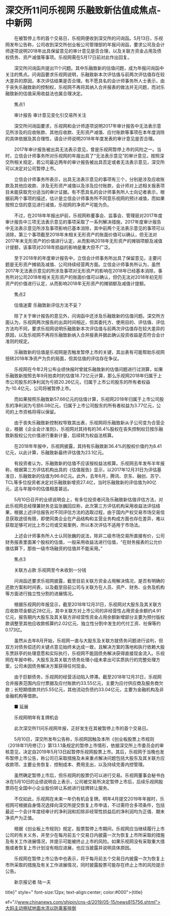 # 深交所11问乐视网 乐融致新估值成焦点-中新网

　　在被暂停上市的首个交易日，乐视网便收到深交所的问询函。5月13日，乐视网发布公告称，公司收到深交所创业板公司管理部的年报问询函，要求公司及会计师逐项说明2018年出具保留意见的审计意见是否合理，以及关联方资金占用及债权债务、资产减值等事项。乐视网需在5月17日前对此作出回复。

　　深交所问询函共提出11个问题。其中乐融致新的估值问题，成为年报问询函中关注的焦点。问询函要求乐视网说明，乐融致新本次评估值与前两次评估值存在较大差异的原因，本次评估结果是否合理。有不愿具名的会计师事务所人士表示，由于丧失乐融致新的控制权，乐视网不再将其纳入合并报表的做法并无问题，而对乐融致新的估值采用收益法也属合理决定。

　　焦点1

　　审计报告 审计意见变化引交易所关注

　　深交所问询函要求，乐视网和会计师逐项说明2017年审计报告中无法表示意见所涉及的应收账款、其他应收款、无形资产减值、应付账款等事项在本年度消除的具体依据及其合理性，请会计师说明2018年年度发表的审计意见是否合理。

　　2017年审计报告被出具无法表示意见，曾是乐视网暂停上市的风险之一。当时，立信会计师事务所对乐视网的年报出具了“无法表示意见”的审计意见，按照深交所相关规定，若公司最近两年的审计报告被出具否定或者无法表示意见，深交所可以决定对公司暂停上市。

　　立信会计师事务所表示，出具无法表示意见的事项有三个，分别是涉及应收账款及其他应收款、涉及无形资产减值以及涉及应付账款，会计师对上述相关报表项目未能获取充分适当的审计证据。有不愿具名的会计师事务所人士向记者表示，根据前两个事项的描述，估计是立信会计师事务所不同意乐视网的预计减值，而如果按照立信的意见进行减值，乐视网的净资产可能为负。

　　不过，在2018年年报出炉前，乐视网称董事会、监事会、管理层对2017年度审计报告中三项无法表示意见的事项采取了一系列解决措施，2017年度审计报告中无法表示意见所涉及事项影响已基本消除，其中前两个无法表示意见的事项可以消除，第三个事项截至2018年末相关无形资产的账面价值可以确认，但无法对2017年末无形资产的价值进行认定，从而影响2018年无形资产的摊销项额及减值计提额，该事项对2018年损益的影响是重大但不广泛。

　　至于2018年的年度审计报告中，立信会计师事务所出具了保留意见，主要问题是无形资产摊销及减值、公司持续经营两方面。立信会计师事务所认为，虽然2017年无法表示意见的所涉及事项对无形资产的影响在2018年已经基本消除，事务所对公司2018年相关无形资产的账面价值可以确认，但仍无法对2018年初无形资产的价值进行认定，从而影响2018年无形资产的摊销额及减值计提额。

　　焦点2

　　估值迷雾 乐融致新评估方法不妥？

　　除了关于审计报告的意见外，问询函中还涉及乐融致新的估值问题。深交所方面认为，乐视网两次报告的出具时间相近，但其委托方、使用目的、评估值、评估方法均不同，要求乐视网说明乐融致新本次评估值与前两次评估值存在较大差异的原因，以及乐视网不再将乐融致新纳入合并报表并据此确认投资收益是否符合会计准则的规定。

　　乐融致新的估值是乐视网是否触发暂停上市的关键，其出表有可能帮助乐视网扭转2018年净资产为负的局面，但其估值的评估存在争议。

　　乐视网在今年2月公布业绩快报时曾就乐融致新的估值问题进行过测算，如果乐融致新按照去年9月拍卖时的估值18.72亿元计算，那么乐视网2018年归属于上市公司股东的净利润为亏损20.26亿元，归属于上市公司股东的所有者权益为-10.4亿元，公司将被暂停上市。

　　而如果按照乐融致新57.66亿元的估值计算，乐视网2018年归属于上市公司股东的净利润为亏损6.08亿元，归属于上市公司股东的所有者权益为3.77亿元，公司的上市资格将得以保留。

　　由于丧失乐融致新控制权导致其出表，乐视网将乐融致新从子公司变为合营企业，根据《企业会计准则》，乐视网对其持有的36.4%股权在丧失控制权日按乐融致新股权公允价值进行重新计量，后续转为权益法核算。

　　在2018年年报中，乐视网披露，其持有乐融致新36.4%的股权价值约为8.41亿元，以此计算，乐融致新最终评估值为23.1亿元。

　　有投资者认为，乐融致新的估值不应该按权益法核算。乐视网去年发布半年报称，根据第三方评估机构出具的《估值报告》显示，以2017年12月31日为评估基准日，乐融致新的估值为96.6亿元。此外，去年6月，腾讯、京东、融创、苏宁、TCL等多位投资者决定对乐融致新增资27.4亿，当时乐融致新的评估值为90亿元，这与年报中的估值相差甚远。

　　5月10日召开的业绩说明会上，有多位投资者问及乐融致新估值评估方法，对此乐视网总经理兼财务总监张巍回应称，此次第三方评估机构采用收益法评估结果，根据上述评估报告对不同评估方法的选取过程，由于国内产权交易市场交易信息获取途径有限，即使同类企业在产品结构和主营业务构成方面也存在差异，难以获取足够可对比上市公司或交易案例，所以本次评估不适用于市场法。

　　上述会计师事务所人士认同张巍的说法，除非二级市场交易所直接有价，公司财务报表里面某个股权的估值，一般采用收益法进行估值，“在财务报表的公允价值估算下，那些一级市场融资的估值并不能采用。”

　　焦点3

　　关联方占款 乐视网至今未收到一分钱

　　问询函还要求乐视网披露，截至目前关联方资金占用解决情况，是否有明确的还款方案和时间表，以及截至目前公司与关联方在人员、资产、财务、业务及机构等方面进行独立性分割的进展情况。

　　根据乐视网的年报显示，截至2018年12月31日，乐视网对大股东及其关联方应收款项金额近28亿元，其中关联方对上市公司的非经营性占用资金余额约4.91亿元，报告期内大股东及其关联方非经营性资金占用余额新增部分主要为预付版权款调整至其他应收款核算约2.02亿元、独立性分割中发生的代付工资、社保等约0.173亿。

　　虽然从去年8月开始，乐视网一直与大股东及关联方就债务问题进行谈判，但双方对债务偿还的关键点意见始终未达成一致，且解决方案的落地和执行依赖大股东贾跃亭的处理意愿和实际执行，乐视网不能因债务解决获得直接现金流入。乐视网在年报中称，大股东及其关联方债务处理小组未拿出可实质执行的完整处理方案，公司未因债务解决方案获得任何现金。

　　由于巨额债务，乐视网的经营活动陷入停滞。截至2018年12月31日，乐视网合并报表范围内应付票据及应付账款约33.55亿元，主要为应付供应商及服务商欠款；长短期借款共约5.55亿元，其他流动负债约33.04亿元，主要为金融机构及非金融机构等借款。

　　■ 延展

　　乐视网明年有复牌机会

　　此次深交所11问乐视网年报，正好发生在其被暂停上市的首个交易日。

　　5月10日，深交所发布公告称，乐视网因触及本所《创业板股票上市规则（2018年11月修订）》第13.1.1条规定的暂停上市情形，依据深交所上市委员会的审核意见，决定自2019年5月13日起暂停乐视网股票上市。其后，乐视网于当晚也发布暂停上市公告，称公司已采取措施及未来重点解决问题包括大股东及其关联方应收款项、主要业务恢复、控制成本、费用支出，以及持续完善内控管理。

　　虽然确定暂停上市后，但乐视网的股票仍可以进行交易。乐视网董事会秘书白冰在5月10日的业绩说明会上表示，公司被交易所决定暂停上市后，后续乐视网股票将在全国中小企业股份转让系统进行挂牌转让服务。

　　不仅如此，乐视网在未来一年仍有机会复牌。明年4月提交2019年年报时，乐视网可根据自身情况选择向深交所提交恢复上市申请，不过需符合多项条件，包括最近一个会计年度经审计的净利润和扣除非经常性损益后的净利润均为正值、期末净资产为正值。

　　根据《创业板上市规则》规定，股票暂停上市期间，乐视网应当继续履行上市公司的有关义务，并至少在每月前五个交易日内披露一次为恢复上市所采取的措施及有关工作进展情况，并提示可能被终止上市的风险。如果乐视网没有采取重大措施或者恢复上市计划没有相应进展，也应当披露并说明具体原因。

　　乐视网在暂停上市公告中也表示，将于每月前五个交易日内披露一次为恢复上市所采取的措施及有关工作进展情况，同时披露股票可能存在终止上市的风险提示公告。

　　新京报记者 陆一夫

title}" style=" font-size:12px; text-align:center; color:#000">{title}

ef="//www.chinanews.com/shipin/cns-d/2019/05-15/news815756.shtml">大妈主动擦拭地面水渍以防乘客摔倒
